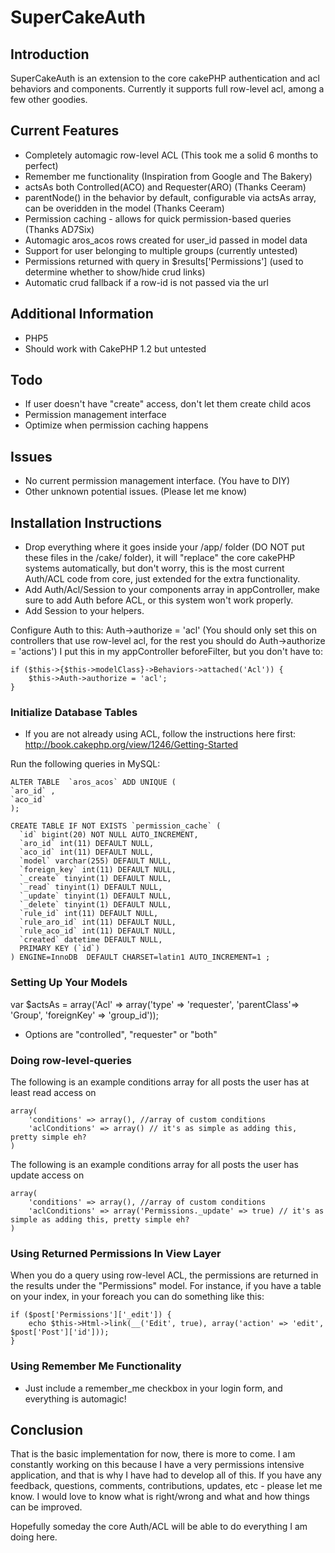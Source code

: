 # SuperCakeAuth

## Introduction
SuperCakeAuth is an extension to the core cakePHP authentication and acl behaviors and components.
Currently it supports full row-level acl, among a few other goodies.

## Current Features
 * Completely automagic row-level ACL (This took me a solid 6 months to perfect)
 * Remember me functionality (Inspiration from Google and The Bakery)
 * actsAs both Controlled(ACO) and Requester(ARO) (Thanks Ceeram)
 * parentNode() in the behavior by default, configurable via actsAs array, can be overidden in the model (Thanks Ceeram)
 * Permission caching - allows for quick permission-based queries (Thanks AD7Six)
 * Automagic aros_acos rows created for user_id passed in model data
 * Support for user belonging to multiple groups (currently untested)
 * Permissions returned with query in $results['Permissions'] (used to determine whether to show/hide crud links)
 * Automatic crud fallback if a row-id is not passed via the url

## Additional Information
 * PHP5
 * Should work with CakePHP 1.2 but untested
 
## Todo
 * If user doesn't have "create" access, don't let them create child acos
 * Permission management interface
 * Optimize when permission caching happens

## Issues
 * No current permission management interface. (You have to DIY)
 * Other unknown potential issues. (Please let me know)

## Installation Instructions
 * Drop everything where it goes inside your /app/ folder (DO NOT put these files in the /cake/ folder), it will "replace" the core cakePHP systems automatically, but don't worry, this is the most current Auth/ACL code from core, just extended for the extra functionality.
 * Add Auth/Acl/Session to your components array in appController, make sure to add Auth before ACL, or this system won't work properly.
 * Add Session to your helpers.
 
Configure Auth to this: Auth->authorize = 'acl' (You should only set this on controllers that use row-level acl, for the rest you should do Auth->authorize = 'actions')
I put this in my appController beforeFilter, but you don't have to:

	if ($this->{$this->modelClass}->Behaviors->attached('Acl')) {
		$this->Auth->authorize = 'acl';
	}
 
### Initialize Database Tables
 * If you are not already using ACL, follow the instructions here first: http://book.cakephp.org/view/1246/Getting-Started
 
Run the following queries in MySQL:
 
	ALTER TABLE  `aros_acos` ADD UNIQUE (
	`aro_id` ,
	`aco_id`
	);
 
	CREATE TABLE IF NOT EXISTS `permission_cache` (
	  `id` bigint(20) NOT NULL AUTO_INCREMENT,
	  `aro_id` int(11) DEFAULT NULL,
	  `aco_id` int(11) DEFAULT NULL,
	  `model` varchar(255) DEFAULT NULL,
	  `foreign_key` int(11) DEFAULT NULL,
	  `_create` tinyint(1) DEFAULT NULL,
	  `_read` tinyint(1) DEFAULT NULL,
	  `_update` tinyint(1) DEFAULT NULL,
	  `_delete` tinyint(1) DEFAULT NULL,
	  `rule_id` int(11) DEFAULT NULL,
	  `rule_aro_id` int(11) DEFAULT NULL,
	  `rule_aco_id` int(11) DEFAULT NULL,
	  `created` datetime DEFAULT NULL,
	  PRIMARY KEY (`id`)
	) ENGINE=InnoDB  DEFAULT CHARSET=latin1 AUTO_INCREMENT=1 ;

### Setting Up Your Models

var $actsAs = array('Acl' => array('type' => 'requester', 'parentClass'=> 'Group', 'foreignKey' => 'group_id'));
 * Options are "controlled", "requester" or "both"
 
### Doing row-level-queries
The following is an example conditions array for all posts the user has at least read access on
 
	array(
		'conditions' => array(), //array of custom conditions
		'aclConditions' => array() // it's as simple as adding this, pretty simple eh?
	)
	
The following is an example conditions array for all posts the user has update access on
 
	array(
		'conditions' => array(), //array of custom conditions
		'aclConditions' => array('Permissions._update' => true) // it's as simple as adding this, pretty simple eh?
	)
	
### Using Returned Permissions In View Layer
When you do a query using row-level ACL, the permissions are returned in the results under the "Permissions" model.
For instance, if you have a table on your index, in your foreach you can do something like this:

	if ($post['Permissions']['_edit']) {
		echo $this->Html->link(__('Edit', true), array('action' => 'edit', $post['Post']['id']));
	}
	
### Using Remember Me Functionality
 * Just include a remember_me checkbox in your login form, and everything is automagic!

## Conclusion
That is the basic implementation for now, there is more to come. I am constantly working on this because I have a very permissions intensive application, and that is why I have had to develop all of this. If you have any feedback, questions, comments, contributions, updates, etc - please let me know. I would love to know what is right/wrong and what and how things can be improved.

Hopefully someday the core Auth/ACL will be able to do everything I am doing here.